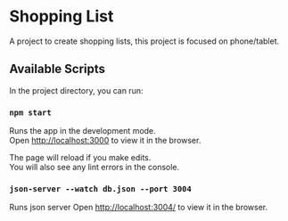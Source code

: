 # Shopping List

A project to create shopping lists, this project is focused on phone/tablet.

## Available Scripts

In the project directory, you can run:

### `npm start`

Runs the app in the development mode.\
Open [http://localhost:3000](http://localhost:3000) to view it in the browser.

The page will reload if you make edits.\
You will also see any lint errors in the console.

### `json-server --watch db.json --port 3004`

Runs json server
Open [http://localhost:3004/](http://localhost:3004) to view it in the browser.
